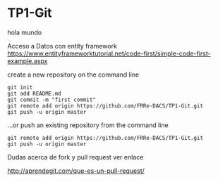 # TP1-Git
hola mundo

Acceso a Datos con entity framework
https://www.entityframeworktutorial.net/code-first/simple-code-first-example.aspx

create a new repository on the command line

```console
git init
git add README.md
git commit -m "first commit"
git remote add origin https://github.com/FRRe-DACS/TP1-Git.git
git push -u origin master
```
…or push an existing repository from the command line

```console
git remote add origin https://github.com/FRRe-DACS/TP1-Git.git
git push -u origin master
```
Dudas acerca de fork y pull request ver enlace

http://aprendegit.com/que-es-un-pull-request/
